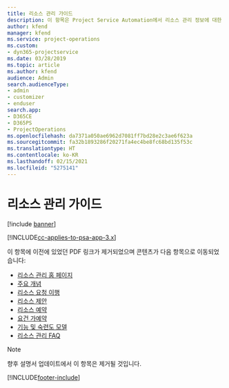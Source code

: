 ```yaml
---
title: 리소스 관리 가이드
description: 이 항목은 Project Service Automation에서 리소스 관리 정보에 대한 링크를 제공합니다.
author: kfend
manager: kfend
ms.service: project-operations
ms.custom:
- dyn365-projectservice
ms.date: 03/28/2019
ms.topic: article
ms.author: kfend
audience: Admin
search.audienceType:
- admin
- customizer
- enduser
search.app:
- D365CE
- D365PS
- ProjectOperations
ms.openlocfilehash: da7371a050ae6962d7081ff7bd28e2c3ae6f623a
ms.sourcegitcommit: fa32b1893286f20271fa4ec4be8fc68bd135f53c
ms.translationtype: HT
ms.contentlocale: ko-KR
ms.lasthandoff: 02/15/2021
ms.locfileid: "5275141"
---
```

# <a name="resource-management-guide"></a>리소스 관리 가이드

[!include [banner](../../includes/psa-now-project-operations.md)]

[!INCLUDE[cc-applies-to-psa-app-3.x](../../includes/cc-applies-to-psa-app-3x.md)]

이 항목에 이전에 있었던 PDF 링크가 제거되었으며 콘텐츠가 다음 항목으로 이동되었습니다:

- [리소스 관리 홈 페이지](../resource-management-home-page.md)
- [주요 개념](../reports-key-concepts.md)
- [리소스 요청 이행](../resource-management-fulfill-requests.md)
- [리소스 제안](../resource-management-propose-resources.md)
- [리소스 예약](../resource-management-book-resources-scheduleboard.md)
- [요건 가예약](../resource-management-softbook-requirements.md)
- [기능 및 숙련도 모델](../resource-management-skills-proficiency.md)
- [리소스 관리 FAQ](../resource-management-faq.md)

> [!NOTE]
> 향후 설명서 업데이트에서 이 항목은 제거될 것입니다. 


[!INCLUDE[footer-include](../../includes/footer-banner.md)]